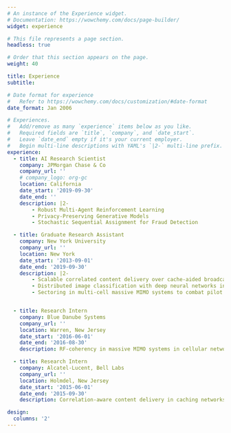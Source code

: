 ```yaml
---
# An instance of the Experience widget.
# Documentation: https://wowchemy.com/docs/page-builder/
widget: experience

# This file represents a page section.
headless: true

# Order that this section appears on the page.
weight: 40

title: Experience
subtitle:

# Date format for experience
#   Refer to https://wowchemy.com/docs/customization/#date-format
date_format: Jan 2006

# Experiences.
#   Add/remove as many `experience` items below as you like.
#   Required fields are `title`, `company`, and `date_start`.
#   Leave `date_end` empty if it's your current employer.
#   Begin multi-line descriptions with YAML's `|2-` multi-line prefix.
experience:
  - title: AI Research Scientist
    company: JPMorgan Chase & Co
    company_url: ''
    # company_logo: org-gc
    location: California
    date_start: '2019-09-30'
    date_end: ''
    description: |2-
        - Robust Multi-Agent Reinforcement Learning
        - Privacy-Preserving Generative Models
        - Stochastic Sequential Assignment for Fraud Detection

  - title: Graduate Research Assistant
    company: New York University
    company_url: ''
    location: New York
    date_start: '2013-09-01'
    date_end: '2019-09-30'
    description: |2-
        - Scalable correlated content delivery over cache-aided broadcast networks
        - Distributed image classification with deep neural networks in bandwidth limited settings
        - Sectoring in multi-cell massive MIMO systems to combat pilot contamination


  - title: Research Intern 
    company: Blue Danube Systems
    company_url: ''
    location: Warren, New Jersey
    date_start: '2016-06-01'
    date_end: '2016-08-30'
    description: RF-coherency in massive MIMO systems in cellular networks

  - title: Research Intern   
    company: Alcatel-Lucent, Bell Labs
    company_url: ''
    location: Holmdel, New Jersey 
    date_start: '2015-06-01'
    date_end: '2015-09-30'
    description: Correlation-aware content delivery in caching networks

design:
  columns: '2'
---
```

